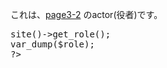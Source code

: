 

これは、[page3-2](./2.html) のactor(役者)です。


<pre><?php
$role = $px->site()->get_role();
var_dump($role);
?></pre>
